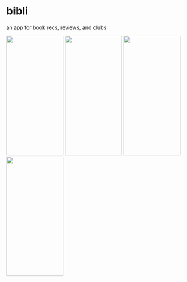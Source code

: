 # bibli

an app for book recs, reviews, and clubs

<img src="https://github.com/ardenchew/bibli/assets/33589231/4857f5d8-16a4-4f6a-89b1-e1d7d7582c43" width="153" height="320"> 
<img src="https://github.com/ardenchew/bibli/assets/33589231/059784f6-91ed-4923-8ea1-a1d90eb2ec58" width="153" height="320"> 
<img src="https://github.com/ardenchew/bibli/assets/33589231/9df270e1-8037-4299-8a61-f3a6b7604ebb" width="153" height="320"> 
<img src="https://github.com/ardenchew/bibli/assets/33589231/b41c4215-6e89-4b05-8fdc-f0d12c49bf72" width="153" height="320"> 
